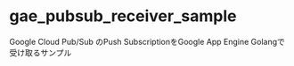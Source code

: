 # gae_pubsub_receiver_sample
Google Cloud Pub/Sub のPush SubscriptionをGoogle App Engine Golangで受け取るサンプル
